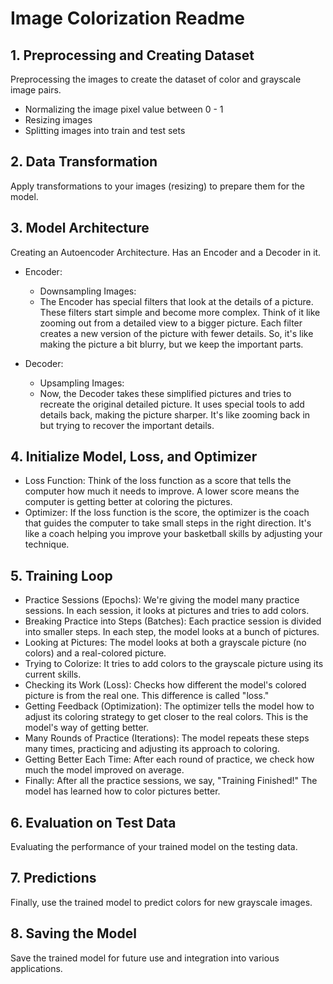 # Image Colorization Readme

## 1. Preprocessing and Creating Dataset

Preprocessing the images to create the dataset of color and grayscale image pairs.
- Normalizing the image pixel value between 0 - 1
- Resizing images
- Splitting images into train and test sets

## 2. Data Transformation

Apply transformations to your images (resizing) to prepare them for the model.

## 3. Model Architecture

Creating an Autoencoder Architecture. Has an Encoder and a Decoder in it.
- Encoder:
  - Downsampling Images:
  - The Encoder has special filters that look at the details of a picture. These filters start simple and become more complex. Think of it like zooming out from a detailed view to a bigger picture. Each filter creates a new version of the picture with fewer details. So, it's like making the picture a bit blurry, but we keep the important parts.

- Decoder:
  - Upsampling Images:
  - Now, the Decoder takes these simplified pictures and tries to recreate the original detailed picture. It uses special tools to add details back, making the picture sharper. It's like zooming back in but trying to recover the important details.

## 4. Initialize Model, Loss, and Optimizer

- Loss Function: Think of the loss function as a score that tells the computer how much it needs to improve. A lower score means the computer is getting better at coloring the pictures.
- Optimizer: If the loss function is the score, the optimizer is the coach that guides the computer to take small steps in the right direction. It's like a coach helping you improve your basketball skills by adjusting your technique.

## 5. Training Loop

- Practice Sessions (Epochs): We're giving the model many practice sessions. In each session, it looks at pictures and tries to add colors.
- Breaking Practice into Steps (Batches): Each practice session is divided into smaller steps. In each step, the model looks at a bunch of pictures.
- Looking at Pictures: The model looks at both a grayscale picture (no colors) and a real-colored picture.
- Trying to Colorize: It tries to add colors to the grayscale picture using its current skills.
- Checking its Work (Loss): Checks how different the model's colored picture is from the real one. This difference is called "loss."
- Getting Feedback (Optimization): The optimizer tells the model how to adjust its coloring strategy to get closer to the real colors. This is the model's way of getting better.
- Many Rounds of Practice (Iterations): The model repeats these steps many times, practicing and adjusting its approach to coloring.
- Getting Better Each Time: After each round of practice, we check how much the model improved on average.
- Finally: After all the practice sessions, we say, "Training Finished!" The model has learned how to color pictures better.

## 6. Evaluation on Test Data

Evaluating the performance of your trained model on the testing data.

## 7. Predictions

Finally, use the trained model to predict colors for new grayscale images.

## 8. Saving the Model

Save the trained model for future use and integration into various applications.
